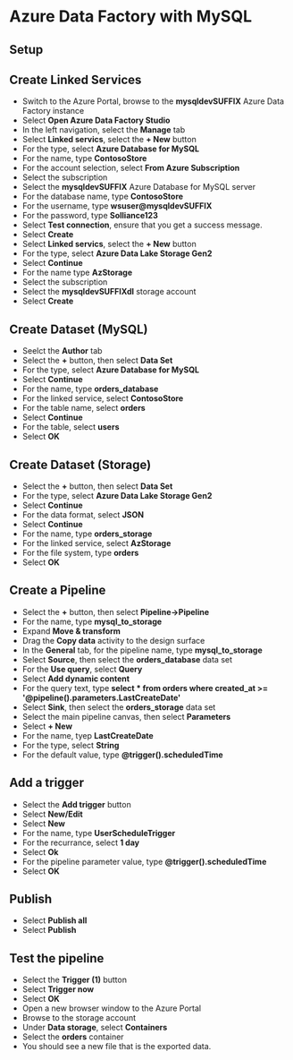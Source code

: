 # Azure Data Factory with MySQL

## Setup

## Create Linked Services

- Switch to the Azure Portal, browse to the **mysqldevSUFFIX** Azure Data Factory instance
- Select **Open Azure Data Factory Studio**
- In the left navigation, select the **Manage** tab
- Select **Linked servics**, select the **+ New** button
- For the type, select **Azure Database for MySQL**
- For the name, type **ContosoStore**
- For the account selection, select **From Azure Subscription**
- Select the subscription
- Select the **mysqldevSUFFIX** Azure Database for MySQL server
- For the database name, type **ContosoStore**
- For the username, type **wsuser@mysqldevSUFFIX**
- For the password, type **Solliance123**
- Select **Test connection**, ensure that you get a success message.
- Select **Create**
- Select **Linked servics**, select the **+ New** button
- For the type, select **Azure Data Lake Storage Gen2**
- Select **Continue**
- For the name type **AzStorage**
- Select the subscription
- Select the **mysqldevSUFFIXdl** storage account
- Select **Create**

## Create Dataset (MySQL)

- Seelct the **Author** tab
- Select the **+** button, then select **Data Set**
- For the type, select **Azure Database for MySQL**
- Select **Continue**
- For the name, type **orders_database**
- For the linked service, select **ContosoStore**
- For the table name, select **orders**
- Select **Continue**
- For the table, select **users**
- Select **OK**

## Create Dataset (Storage)

- Select the **+** button, then select **Data Set**
- For the type, select **Azure Data Lake Storage Gen2**
- Select **Continue**
- For the data format, select **JSON**
- Select **Continue**
- For the name, type **orders_storage**
- For the linked service, select **AzStorage**
- For the file system, type **orders**
- Select **OK**

## Create a Pipeline

- Select the **+** button, then select **Pipeline->Pipeline**
- For the name, type **mysql_to_storage**
- Expand **Move & transform**
- Drag the **Copy data** activity to the design surface
- In the **General** tab, for the pipeline name, type **mysql_to_storage**
- Select **Source**, then select the **orders_database** data set
- For the **Use query**, select **Query**
- Select **Add dynamic content**
- For the query text, type **select * from orders where created_at >= '@pipeline().parameters.LastCreateDate'**
- Select **Sink**, then select the **orders_storage** data set
- Select the main pipeline canvas, then select **Parameters**
- Select **+ New**
- For the name, tyep **LastCreateDate**
- For the type, select **String**
- For the default value, type **@trigger().scheduledTime**

## Add a trigger

- Select the **Add trigger** button
- Select **New/Edit**
- Select **New**
- For the name, type **UserScheduleTrigger**
- For the recurrance, select **1 day**
- Select **Ok**
- For the pipeline parameter value, type **@trigger().scheduledTime**
- Select **OK**

## Publish

- Select **Publish all**
- Select **Publish**

## Test the pipeline

- Select the **Trigger (1)** button
- Select **Trigger now**
- Select **OK**
- Open a new browser window to the Azure Portal
- Browse to the storage account
- Under **Data storage**, select **Containers**
- Select the **orders** container
- You should see a new file that is the exported data.
